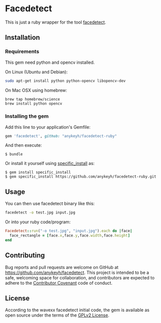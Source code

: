 # Facedetect

This is just a ruby wrapper for the tool [facedetect](https://www.thregr.org/~wavexx/software/facedetect/).

## Installation

### Requirements

This gem need python and opencv installed.

On Linux (Ubuntu and Debian):

```bash
sudo apt-get install python python-opencv libopencv-dev
```

On Mac OSX using homebrew:

```bash
brew tap homebrew/science
brew install python opencv
```

### Installing the gem

Add this line to your application's Gemfile:

```ruby
gem 'facedetect', github: "anykeyh/facedetect-ruby"
```

And then execute:

    $ bundle

Or install it yourself using [specific_install](https://github.com/rdp/specific_install) as:

    $ gem install specific_install
    $ gem specific_install https://github.com/anykeyh/facedetect-ruby.git

## Usage


You can then use facedetect binary like this:

```bash
facedetect -o test.jpg input.jpg
```

Or into your ruby code/program:

```ruby
Facedetect::run("-o test.jpg", "input.jpg").each do |face|
  face_rectangle = [face.x,face.y,face.width,face.height]
end
```

## Contributing

Bug reports and pull requests are welcome on GitHub at https://github.com/anykeyh/facedetect. This project is intended to be a safe, welcoming space for collaboration, and contributors are expected to adhere to the [Contributor Covenant](http://contributor-covenant.org) code of conduct.

## License

According to the wavexx facedetect initial code, the gem is available as open source under the terms of the [GPLv2 License](https://opensource.org/licenses/GPL-2.0).

